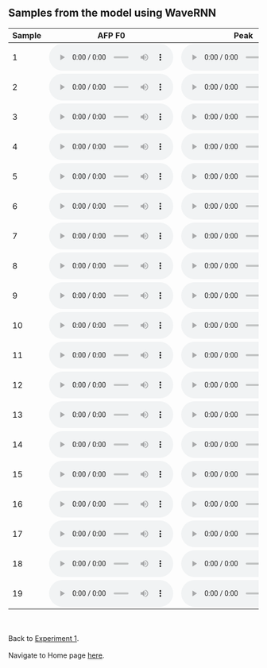 <!-- exp 1b -->

## Samples from the model using WaveRNN


| Sample | AFP F0 | Peak | Prior | Tail: r=3.92 | Tail: r=5.13 | Tail:r=8 |
| --- | --- | --- | --- | --- | --- | --- |
| 1 | <audio src="Experiment1/vae_f0_wavernn_web_samples/afp_f0/Example1-converted.wav" controls style="width: 250px;"></audio> | <audio src="Experiment1/vae_f0_wavernn_web_samples/peak/Example1-converted.wav" controls style="width: 250px;"></audio> | <audio src="Experiment1/vae_f0_wavernn_web_samples/prior/Example1-converted.wav" controls style="width: 250px;"></audio> | <audio src="Experiment1/vae_f0_wavernn_web_samples/tail_392/Example1-converted.wav" controls style="width: 250px;"></audio> | <audio src="Experiment1/vae_f0_wavernn_web_samples/tail_513/Example1-converted.wav" controls style="width: 250px;"></audio> | <audio src="Experiment1/vae_f0_wavernn_web_samples/tail_8/Example1-converted.wav" controls style="width: 250px;"></audio> |
| 2 | <audio src="Experiment1/vae_f0_wavernn_web_samples/afp_f0/Example2-converted.wav" controls style="width: 250px;"></audio> | <audio src="Experiment1/vae_f0_wavernn_web_samples/peak/Example2-converted.wav" controls style="width: 250px;"></audio> | <audio src="Experiment1/vae_f0_wavernn_web_samples/prior/Example2-converted.wav" controls style="width: 250px;"></audio> | <audio src="Experiment1/vae_f0_wavernn_web_samples/tail_392/Example2-converted.wav" controls style="width: 250px;"></audio> | <audio src="Experiment1/vae_f0_wavernn_web_samples/tail_513/Example2-converted.wav" controls style="width: 250px;"></audio> | <audio src="Experiment1/vae_f0_wavernn_web_samples/tail_8/Example2-converted.wav" controls style="width: 250px;"></audio> |
| 3 | <audio src="Experiment1/vae_f0_wavernn_web_samples/afp_f0/Example3-converted.wav" controls style="width: 250px;"></audio> | <audio src="Experiment1/vae_f0_wavernn_web_samples/peak/Example3-converted.wav" controls style="width: 250px;"></audio> | <audio src="Experiment1/vae_f0_wavernn_web_samples/prior/Example3-converted.wav" controls style="width: 250px;"></audio> | <audio src="Experiment1/vae_f0_wavernn_web_samples/tail_392/Example3-converted.wav" controls style="width: 250px;"></audio> | <audio src="Experiment1/vae_f0_wavernn_web_samples/tail_513/Example3-converted.wav" controls style="width: 250px;"></audio> | <audio src="Experiment1/vae_f0_wavernn_web_samples/tail_8/Example3-converted.wav" controls style="width: 250px;"></audio> |
| 4 | <audio src="Experiment1/vae_f0_wavernn_web_samples/afp_f0/Example4-converted.wav" controls style="width: 250px;"></audio> | <audio src="Experiment1/vae_f0_wavernn_web_samples/peak/Example4-converted.wav" controls style="width: 250px;"></audio> | <audio src="Experiment1/vae_f0_wavernn_web_samples/prior/Example4-converted.wav" controls style="width: 250px;"></audio> | <audio src="Experiment1/vae_f0_wavernn_web_samples/tail_392/Example4-converted.wav" controls style="width: 250px;"></audio> | <audio src="Experiment1/vae_f0_wavernn_web_samples/tail_513/Example4-converted.wav" controls style="width: 250px;"></audio> | <audio src="Experiment1/vae_f0_wavernn_web_samples/tail_8/Example4-converted.wav" controls style="width: 250px;"></audio> |
| 5 | <audio src="Experiment1/vae_f0_wavernn_web_samples/afp_f0/Example5-converted.wav" controls style="width: 250px;"></audio> | <audio src="Experiment1/vae_f0_wavernn_web_samples/peak/Example5-converted.wav" controls style="width: 250px;"></audio> | <audio src="Experiment1/vae_f0_wavernn_web_samples/prior/Example5-converted.wav" controls style="width: 250px;"></audio> | <audio src="Experiment1/vae_f0_wavernn_web_samples/tail_392/Example5-converted.wav" controls style="width: 250px;"></audio> | <audio src="Experiment1/vae_f0_wavernn_web_samples/tail_513/Example5-converted.wav" controls style="width: 250px;"></audio> | <audio src="Experiment1/vae_f0_wavernn_web_samples/tail_8/Example5-converted.wav" controls style="width: 250px;"></audio> |
| 6 | <audio src="Experiment1/vae_f0_wavernn_web_samples/afp_f0/Example6-converted.wav" controls style="width: 250px;"></audio> | <audio src="Experiment1/vae_f0_wavernn_web_samples/peak/Example6-converted.wav" controls style="width: 250px;"></audio> | <audio src="Experiment1/vae_f0_wavernn_web_samples/prior/Example6-converted.wav" controls style="width: 250px;"></audio> | <audio src="Experiment1/vae_f0_wavernn_web_samples/tail_392/Example6-converted.wav" controls style="width: 250px;"></audio> | <audio src="Experiment1/vae_f0_wavernn_web_samples/tail_513/Example6-converted.wav" controls style="width: 250px;"></audio> | <audio src="Experiment1/vae_f0_wavernn_web_samples/tail_8/Example6-converted.wav" controls style="width: 250px;"></audio> |
| 7 | <audio src="Experiment1/vae_f0_wavernn_web_samples/afp_f0/Example7-converted.wav" controls style="width: 250px;"></audio> | <audio src="Experiment1/vae_f0_wavernn_web_samples/peak/Example7-converted.wav" controls style="width: 250px;"></audio> | <audio src="Experiment1/vae_f0_wavernn_web_samples/prior/Example7-converted.wav" controls style="width: 250px;"></audio> | <audio src="Experiment1/vae_f0_wavernn_web_samples/tail_392/Example7-converted.wav" controls style="width: 250px;"></audio> | <audio src="Experiment1/vae_f0_wavernn_web_samples/tail_513/Example7-converted.wav" controls style="width: 250px;"></audio> | <audio src="Experiment1/vae_f0_wavernn_web_samples/tail_8/Example7-converted.wav" controls style="width: 250px;"></audio> |
| 8 | <audio src="Experiment1/vae_f0_wavernn_web_samples/afp_f0/Example8-converted.wav" controls style="width: 250px;"></audio> | <audio src="Experiment1/vae_f0_wavernn_web_samples/peak/Example8-converted.wav" controls style="width: 250px;"></audio> | <audio src="Experiment1/vae_f0_wavernn_web_samples/prior/Example8-converted.wav" controls style="width: 250px;"></audio> | <audio src="Experiment1/vae_f0_wavernn_web_samples/tail_392/Example8-converted.wav" controls style="width: 250px;"></audio> | <audio src="Experiment1/vae_f0_wavernn_web_samples/tail_513/Example8-converted.wav" controls style="width: 250px;"></audio> | <audio src="Experiment1/vae_f0_wavernn_web_samples/tail_8/Example8-converted.wav" controls style="width: 250px;"></audio> |
| 9 | <audio src="Experiment1/vae_f0_wavernn_web_samples/afp_f0/Example9-converted.wav" controls style="width: 250px;"></audio> | <audio src="Experiment1/vae_f0_wavernn_web_samples/peak/Example9-converted.wav" controls style="width: 250px;"></audio> | <audio src="Experiment1/vae_f0_wavernn_web_samples/prior/Example9-converted.wav" controls style="width: 250px;"></audio> | <audio src="Experiment1/vae_f0_wavernn_web_samples/tail_392/Example9-converted.wav" controls style="width: 250px;"></audio> | <audio src="Experiment1/vae_f0_wavernn_web_samples/tail_513/Example9-converted.wav" controls style="width: 250px;"></audio> | <audio src="Experiment1/vae_f0_wavernn_web_samples/tail_8/Example9-converted.wav" controls style="width: 250px;"></audio> |
| 10 | <audio src="Experiment1/vae_f0_wavernn_web_samples/afp_f0/Example10-converted.wav" controls style="width: 250px;"></audio> | <audio src="Experiment1/vae_f0_wavernn_web_samples/peak/Example10-converted.wav" controls style="width: 250px;"></audio> | <audio src="Experiment1/vae_f0_wavernn_web_samples/prior/Example10-converted.wav" controls style="width: 250px;"></audio> | <audio src="Experiment1/vae_f0_wavernn_web_samples/tail_392/Example10-converted.wav" controls style="width: 250px;"></audio> | <audio src="Experiment1/vae_f0_wavernn_web_samples/tail_513/Example10-converted.wav" controls style="width: 250px;"></audio> | <audio src="Experiment1/vae_f0_wavernn_web_samples/tail_8/Example10-converted.wav" controls style="width: 250px;"></audio> |
| 11 | <audio src="Experiment1/vae_f0_wavernn_web_samples/afp_f0/Example11-converted.wav" controls style="width: 250px;"></audio> | <audio src="Experiment1/vae_f0_wavernn_web_samples/peak/Example11-converted.wav" controls style="width: 250px;"></audio> | <audio src="Experiment1/vae_f0_wavernn_web_samples/prior/Example11-converted.wav" controls style="width: 250px;"></audio> | <audio src="Experiment1/vae_f0_wavernn_web_samples/tail_392/Example11-converted.wav" controls style="width: 250px;"></audio> | <audio src="Experiment1/vae_f0_wavernn_web_samples/tail_513/Example11-converted.wav" controls style="width: 250px;"></audio> | <audio src="Experiment1/vae_f0_wavernn_web_samples/tail_8/Example11-converted.wav" controls style="width: 250px;"></audio> |
| 12 | <audio src="Experiment1/vae_f0_wavernn_web_samples/afp_f0/Example12-converted.wav" controls style="width: 250px;"></audio> | <audio src="Experiment1/vae_f0_wavernn_web_samples/peak/Example12-converted.wav" controls style="width: 250px;"></audio> | <audio src="Experiment1/vae_f0_wavernn_web_samples/prior/Example12-converted.wav" controls style="width: 250px;"></audio> | <audio src="Experiment1/vae_f0_wavernn_web_samples/tail_392/Example12-converted.wav" controls style="width: 250px;"></audio> | <audio src="Experiment1/vae_f0_wavernn_web_samples/tail_513/Example12-converted.wav" controls style="width: 250px;"></audio> | <audio src="Experiment1/vae_f0_wavernn_web_samples/tail_8/Example12-converted.wav" controls style="width: 250px;"></audio> |
| 13 | <audio src="Experiment1/vae_f0_wavernn_web_samples/afp_f0/Example13-converted.wav" controls style="width: 250px;"></audio> | <audio src="Experiment1/vae_f0_wavernn_web_samples/peak/Example13-converted.wav" controls style="width: 250px;"></audio> | <audio src="Experiment1/vae_f0_wavernn_web_samples/prior/Example13-converted.wav" controls style="width: 250px;"></audio> | <audio src="Experiment1/vae_f0_wavernn_web_samples/tail_392/Example13-converted.wav" controls style="width: 250px;"></audio> | <audio src="Experiment1/vae_f0_wavernn_web_samples/tail_513/Example13-converted.wav" controls style="width: 250px;"></audio> | <audio src="Experiment1/vae_f0_wavernn_web_samples/tail_8/Example13-converted.wav" controls style="width: 250px;"></audio> |
| 14 | <audio src="Experiment1/vae_f0_wavernn_web_samples/afp_f0/Example14-converted.wav" controls style="width: 250px;"></audio> | <audio src="Experiment1/vae_f0_wavernn_web_samples/peak/Example14-converted.wav" controls style="width: 250px;"></audio> | <audio src="Experiment1/vae_f0_wavernn_web_samples/prior/Example14-converted.wav" controls style="width: 250px;"></audio> | <audio src="Experiment1/vae_f0_wavernn_web_samples/tail_392/Example14-converted.wav" controls style="width: 250px;"></audio> | <audio src="Experiment1/vae_f0_wavernn_web_samples/tail_513/Example14-converted.wav" controls style="width: 250px;"></audio> | <audio src="Experiment1/vae_f0_wavernn_web_samples/tail_8/Example14-converted.wav" controls style="width: 250px;"></audio> |
| 15 | <audio src="Experiment1/vae_f0_wavernn_web_samples/afp_f0/Example15-converted.wav" controls style="width: 250px;"></audio> | <audio src="Experiment1/vae_f0_wavernn_web_samples/peak/Example15-converted.wav" controls style="width: 250px;"></audio> | <audio src="Experiment1/vae_f0_wavernn_web_samples/prior/Example15-converted.wav" controls style="width: 250px;"></audio> | <audio src="Experiment1/vae_f0_wavernn_web_samples/tail_392/Example15-converted.wav" controls style="width: 250px;"></audio> | <audio src="Experiment1/vae_f0_wavernn_web_samples/tail_513/Example15-converted.wav" controls style="width: 250px;"></audio> | <audio src="Experiment1/vae_f0_wavernn_web_samples/tail_8/Example15-converted.wav" controls style="width: 250px;"></audio> |
| 16 | <audio src="Experiment1/vae_f0_wavernn_web_samples/afp_f0/Example16-converted.wav" controls style="width: 250px;"></audio> | <audio src="Experiment1/vae_f0_wavernn_web_samples/peak/Example16-converted.wav" controls style="width: 250px;"></audio> | <audio src="Experiment1/vae_f0_wavernn_web_samples/prior/Example16-converted.wav" controls style="width: 250px;"></audio> | <audio src="Experiment1/vae_f0_wavernn_web_samples/tail_392/Example16-converted.wav" controls style="width: 250px;"></audio> | <audio src="Experiment1/vae_f0_wavernn_web_samples/tail_513/Example16-converted.wav" controls style="width: 250px;"></audio> | <audio src="Experiment1/vae_f0_wavernn_web_samples/tail_8/Example16-converted.wav" controls style="width: 250px;"></audio> |
| 17 | <audio src="Experiment1/vae_f0_wavernn_web_samples/afp_f0/Example17-converted.wav" controls style="width: 250px;"></audio> | <audio src="Experiment1/vae_f0_wavernn_web_samples/peak/Example17-converted.wav" controls style="width: 250px;"></audio> | <audio src="Experiment1/vae_f0_wavernn_web_samples/prior/Example17-converted.wav" controls style="width: 250px;"></audio> | <audio src="Experiment1/vae_f0_wavernn_web_samples/tail_392/Example17-converted.wav" controls style="width: 250px;"></audio> | <audio src="Experiment1/vae_f0_wavernn_web_samples/tail_513/Example17-converted.wav" controls style="width: 250px;"></audio> | <audio src="Experiment1/vae_f0_wavernn_web_samples/tail_8/Example17-converted.wav" controls style="width: 250px;"></audio> |
| 18 | <audio src="Experiment1/vae_f0_wavernn_web_samples/afp_f0/Example18-converted.wav" controls style="width: 250px;"></audio> | <audio src="Experiment1/vae_f0_wavernn_web_samples/peak/Example18-converted.wav" controls style="width: 250px;"></audio> | <audio src="Experiment1/vae_f0_wavernn_web_samples/prior/Example18-converted.wav" controls style="width: 250px;"></audio> | <audio src="Experiment1/vae_f0_wavernn_web_samples/tail_392/Example18-converted.wav" controls style="width: 250px;"></audio> | <audio src="Experiment1/vae_f0_wavernn_web_samples/tail_513/Example18-converted.wav" controls style="width: 250px;"></audio> | <audio src="Experiment1/vae_f0_wavernn_web_samples/tail_8/Example18-converted.wav" controls style="width: 250px;"></audio> |
| 19 | <audio src="Experiment1/vae_f0_wavernn_web_samples/afp_f0/Example19-converted.wav" controls style="width: 250px;"></audio> | <audio src="Experiment1/vae_f0_wavernn_web_samples/peak/Example19-converted.wav" controls style="width: 250px;"></audio> | <audio src="Experiment1/vae_f0_wavernn_web_samples/prior/Example19-converted.wav" controls style="width: 250px;"></audio> | <audio src="Experiment1/vae_f0_wavernn_web_samples/tail_392/Example19-converted.wav" controls style="width: 250px;"></audio> | <audio src="Experiment1/vae_f0_wavernn_web_samples/tail_513/Example19-converted.wav" controls style="width: 250px;"></audio> | <audio src="Experiment1/vae_f0_wavernn_web_samples/tail_8/Example19-converted.wav" controls style="width: 250px;"></audio> |

<br><br>
Back to [Experiment 1](https://ljlj9.github.io/mscproject/experiment_1.html).
<br><br>
Navigate to Home page [here](https://ljlj9.github.io/mscproject/index.html).
